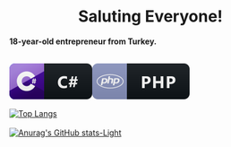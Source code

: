<h1 style="text-align: center;">Saluting Everyone!</h1>
<b style="text-align: center;">18-year-old entrepreneur from Turkey.</b><br><br>

<img src="https://raw.githubusercontent.com/MikeCodesDotNET/ColoredBadges/master/svg/dev/languages/csharp.svg"><img src="https://raw.githubusercontent.com/MikeCodesDotNET/ColoredBadges/master/svg/dev/languages/php.svg">

[![Top Langs](https://github-readme-stats.vercel.app/api/top-langs/?username=noyavuzbey&layout=pie&title_color=ff0051)](https://github.com/anuraghazra/github-readme-stats)<br><br>
[![Anurag's GitHub stats-Light](https://github-readme-stats.vercel.app/api?username=noyavuzbey&show_icons=true&theme=default&title_color=ff0051)](https://github.com/anuraghazra/github-readme-stats)
